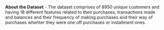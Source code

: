 **About the Dataset** - The dataset comprises of 8950 unique customers and having 18 different features related to their purchases, transactions made and balances and 
                        their frequency of making purchases and their way of purchases whehter they were one off purchases or installment ones.
